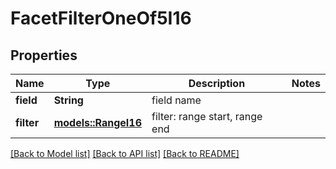 # FacetFilterOneOf5I16

## Properties

Name | Type | Description | Notes
------------ | ------------- | ------------- | -------------
**field** | **String** | field name | 
**filter** | [**models::RangeI16**](RangeI16.md) | filter: range start, range end | 

[[Back to Model list]](../README.md#documentation-for-models) [[Back to API list]](../README.md#documentation-for-api-endpoints) [[Back to README]](../README.md)


